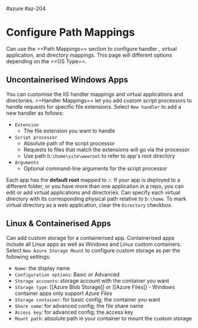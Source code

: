 #azure #az-204 

# Configure Path Mappings
Can use the ==Path Mappings== section to configure handler , virtual application, and directory mappings.
This page will different options depending on the ==OS Type==.

## Uncontainerised Windows Apps
You can customise the IIS handler mappings and virtual applications and directories.
==Handler Mappings== let you add custom script processors to handle requests for specific file extensions.
Select `New handler` to add a new handler as follows:
- `Extension`
	- The file extension you want to handle
- `Script processor`
	- Absolute path of the script processor
	- Requests to files that match the extensions will go via the processor
	- Use path `D:\home\site\wwwroot` to refer to app's root directory
- `Arguments`
	- Optional command-line arguments for the script processor

Each app has the **default root** mapped to `/`.
If your app is deployed to a different folder, or you have more than one application in a repo, you can edit or add virtual applications and directories.
Can specify each virtual directory with its corresponding physical path relative to `D:\home`.
To mark virtual directory as a web application, clear the `Directory` checkbox.

## Linux & Containerised Apps
Can add custom storage for a containerised app.
Containerised apps include all Linux apps as well as Windows and Linux custom containers.
Select `New Azure Storage Mount` to configure custom storage as per the following settings:
- `Name`: the display name
- `Configuration options`: Basic or Advanced
- `Storage accounts`: storage account with the container you want
- `Storage type`: [[Azure Blob Storage]] or [[Azure Files]] - Windows container apps only support *Azure Files*
- `Storage container`: for basic config; the container you want
- `Share name`: for advanced config; the file share name
- `Access key`: for advanced config; the access key
- `Mount path`: absolute path in your container to mount the custom storage